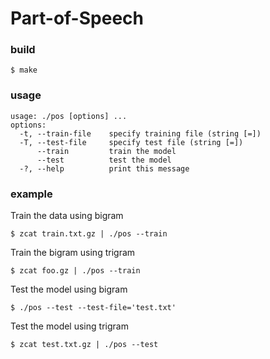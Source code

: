 # Part-of-Speech

### build
`$ make`
### usage
```
usage: ./pos [options] ... 
options:
  -t, --train-file    specify training file (string [=])
  -T, --test-file     specify test file (string [=])
      --train         train the model
      --test          test the model
  -?, --help          print this message
```

### example
Train the data using bigram
```
$ zcat train.txt.gz | ./pos --train
```
Train the bigram using trigram
```
$ zcat foo.gz | ./pos --train
```
Test the model using bigram
```
$ ./pos --test --test-file='test.txt'
```
Test the model using trigram 
```
$ zcat test.txt.gz | ./pos --test
```